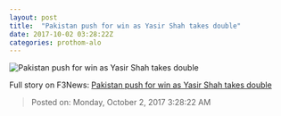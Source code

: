```yaml
---
layout: post
title:  "Pakistan push for win as Yasir Shah takes double"
date: 2017-10-02 03:28:22Z
categories: prothom-alo
---
```


![Pakistan push for win as Yasir Shah takes double](http://en.prothom-alo.com/contents/cache/images/1200x630x1/uploads/media/2017/10/02/d79ce531b06ae7f7b7336641abbd5312-Shah.jpg?jadewits_media_id=150727)




Full story on F3News: [Pakistan push for win as Yasir Shah takes double](http://www.f3nws.com/n/puWUv)

> Posted on: Monday, October 2, 2017 3:28:22 AM
